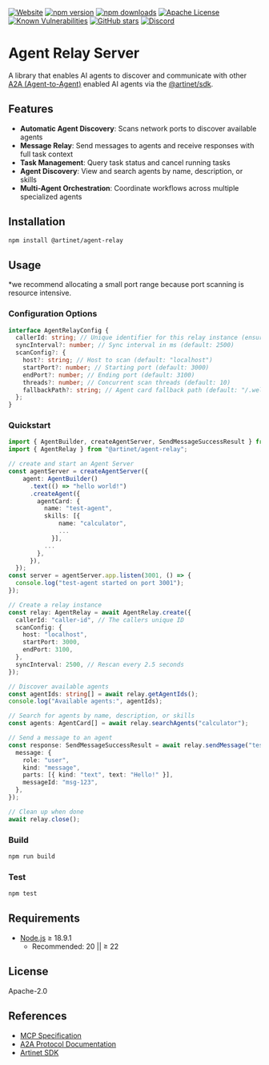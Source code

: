 [![Website](https://img.shields.io/badge/website-artinet.io-black)](https://artinet.io/)
[![npm version](https://img.shields.io/npm/v/@artinet/agent-relay.svg)](https://www.npmjs.com/package/@artinet/agent-relay)
[![npm downloads](https://img.shields.io/npm/dt/@artinet/agent-relay.svg)](https://www.npmjs.com/package/@artinet/agent-relay)
[![Apache License](https://img.shields.io/badge/License-Apache_2.0-blue.svg)](LICENSE)
[![Known Vulnerabilities](https://snyk.io/test/npm/@artinet/agent-relay/badge.svg)](https://snyk.io/test/npm/@artinet/agent-relay)
[![GitHub stars](https://img.shields.io/github/stars/the-artinet-project/agent-relay?style=social)](https://github.com/the-artinet-project/agent-relay)
[![Discord](https://dcbadge.limes.pink/api/server/DaxzSchmmX?style=flat)](https://discord.gg/DaxzSchmmX)

# Agent Relay Server

A library that enables AI agents to discover and communicate with other [A2A (Agent-to-Agent)](https://github.com/a2aproject/A2A) enabled AI agents via the [@artinet/sdk](https://github.com/the-artinet-project/artinet-sdk).

## Features

- **Automatic Agent Discovery**: Scans network ports to discover available agents
- **Message Relay**: Send messages to agents and receive responses with full task context
- **Task Management**: Query task status and cancel running tasks
- **Agent Discovery**: View and search agents by name, description, or skills
- **Multi-Agent Orchestration**: Coordinate workflows across multiple specialized agents

## Installation

```bash
npm install @artinet/agent-relay
```

## Usage

\*we recommend allocating a small port range because port scanning is resource intensive.

### Configuration Options

```typescript
interface AgentRelayConfig {
  callerId: string; // Unique identifier for this relay instance (ensures the agent cannot call itself)
  syncInterval?: number; // Sync interval in ms (default: 2500)
  scanConfig?: {
    host?: string; // Host to scan (default: "localhost")
    startPort?: number; // Starting port (default: 3000)
    endPort?: number; // Ending port (default: 3100)
    threads?: number; // Concurrent scan threads (default: 10)
    fallbackPath?: string; // Agent card fallback path (default: "/.well-known/agent-card.json")
  };
}
```

### Quickstart

```typescript
import { AgentBuilder, createAgentServer, SendMessageSuccessResult } from "@artinet/sdk";
import { AgentRelay } from "@artinet/agent-relay";

// create and start an Agent Server
const agentServer = createAgentServer({
    agent: AgentBuilder()
      .text(() => "hello world!")
      .createAgent({
        agentCard: {
          name: "test-agent",
          skills: [{
              name: "calculator",
              ...
            }],
          ...
        },
      }),
  });
const server = agentServer.app.listen(3001, () => {
  console.log("test-agent started on port 3001");
});

// Create a relay instance
const relay: AgentRelay = await AgentRelay.create({
  callerId: "caller-id", // The callers unique ID
  scanConfig: {
    host: "localhost",
    startPort: 3000,
    endPort: 3100,
  },
  syncInterval: 2500, // Rescan every 2.5 seconds
});

// Discover available agents
const agentIds: string[] = await relay.getAgentIds();
console.log("Available agents:", agentIds);

// Search for agents by name, description, or skills
const agents: AgentCard[] = await relay.searchAgents("calculator");

// Send a message to an agent
const response: SendMessageSuccessResult = await relay.sendMessage("test-agent", {
  message: {
    role: "user",
    kind: "message",
    parts: [{ kind: "text", text: "Hello!" }],
    messageId: "msg-123",
  },
});

// Clean up when done
await relay.close();
```

### Build

```bash
npm run build
```

### Test

```bash
npm test
```

## Requirements

- [Node.js](https://nodejs.org/en/download) ≥ 18.9.1
  - Recommended: 20 || ≥ 22

## License

Apache-2.0

## References

- [MCP Specification](https://modelcontextprotocol.io)
- [A2A Protocol Documentation](https://artinet.io)
- [Artinet SDK](https://github.com/the-artinet-project/sdk)
